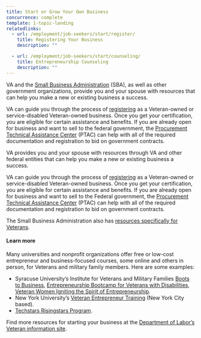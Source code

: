 ```yaml
---
title: Start or Grow Your Own Business
concurrence: complete
template: 1-topic-landing
relatedlinks:
  - url: /employment/job-seekers/start/register/
    title: Registering Your Business
    description: ""

  - url: /employment/job-seekers/start/counseling/
    title: Entrepreneurship Counseling
    description: ""
---
```


VA and the [Small Business Administration](https://www.sba.gov/content/veteran-service-disabled-veteran-owned) (SBA), as well as other government organizations, provide you and your spouse with resources that can help you make a new or existing business a success.

VA can guide you through the process of [registering](http://www.va.gov/osdbu/) as a Veteran-owned or service-disabled Veteran-owned business. Once you get your certification, you are eligible for certain assistance and benefits. If you are already open for business and want to sell to the federal government, the [Procurement Technical Assistance Center](http://www.aptac-us.org) (PTAC) can help with all of the required documentation and registration to bid on government contracts.  

VA provides you and your spouse with resources through VA and other federal entities that can help you make a new or existing business a success.

VA can guide you through the process of [registering](http://www.va.gov/osdbu/) as a Veteran-owned or service-disabled Veteran-owned business. Once you get your certification, you are eligible for certain assistance and benefits. If you are already open for business and want to sell to the Federal government, the [Procurement Technical Assistance Center](http://www.apat-us.org) (PTAC) can help with all of the required documentation and registration to bid on government contracts.  

The Small Business Administration also has [resources specifically for Veterans](https://www.sba.gov/content/veteran-service-disabled-veteran-owned). 

#### Learn more
Many universities and nonprofit organizations offer free or low-cost entrepreneur and business-focused courses, some online and others in person, for Veterans and military family members. Here are some examples: 

- Syracuse University’s Institute for Veterans and Military Families [Boots to Business](http://vets.syr.edu/education/boots-to-business/), [Entrepreneurship Bootcamp for Veterans with Disabilities](http://ebv.vets.syr.edu/), [Veteran Women Igniting the Spirit of Entrepreneurship](http://vets.syr.edu/education/v-wise/).
- New York University’s [Veteran Entrepreneur Training](http://engineering.nyu.edu/business/incubators/veteran-support/veteran-entrepreneur-training) (New York City based).
- [Techstars Risingstars Program](http://www.techstars.com/risingstars/).

Find more resources for starting your business at the [Department of Labor’s Veteran information site](http://www.dol.gov/vets/opportunities/opportunities.htm).

